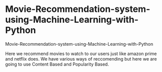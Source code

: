 # Movie-Recommendation-system-using-Machine-Learning-with-Python
Movie-Recommendation-system-using-Machine-Learning-with-Python

Here we recommend movies to watch to our users just like amazon prime and netflix does. 
We have various ways of reccomending but here we are going to use Content Based and Popularity Based. 
